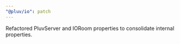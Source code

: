 ```yaml
---
"@pluv/io": patch
---
```


Refactored PluvServer and IORoom properties to consolidate internal properties.
